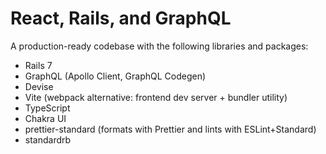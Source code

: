 # React, Rails, and GraphQL

A production-ready codebase with the following libraries and packages:

* Rails 7
* GraphQL (Apollo Client, GraphQL Codegen)
* Devise
* Vite (webpack alternative: frontend dev server + bundler utility)
* TypeScript
* Chakra UI
* prettier-standard (formats with Prettier and lints with ESLint+Standard)
* standardrb
